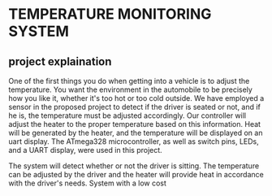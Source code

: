 # **TEMPERATURE MONITORING SYSTEM**

## **project explaination**

One of the first things you do when getting into a vehicle is to adjust the temperature. You want the environment in the automobile to be precisely how you like it, whether it's too hot or too cold outside. We have employed a sensor in the proposed project to detect if the driver is seated or not, and if he is, the temperature must be adjusted accordingly. Our controller will adjust the heater to the proper temperature based on this information. Heat will be generated by the heater, and the temperature will be displayed on an uart display. The ATmega328 microcontroller, as well as switch pins, LEDs, and a UART display, were used in this project.

The system will detect whether or not the driver is sitting.
The temperature can be adjusted by the driver
and the heater will provide heat in accordance with the driver's needs.
System with a low cost

